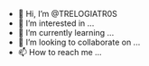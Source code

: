 - 👋 Hi, I’m @TRELOGIATR0S
- 👀 I’m interested in ...
- 🌱 I’m currently learning ...
- 💞️ I’m looking to collaborate on ...
- 📫 How to reach me ...

<!---
TRELOGIATR0S/TRELOGIATR0S is a ✨ special ✨ repository because its `README.md` (this file) appears on your GitHub profile.
You can click the Preview link to take a look at your changes.
--->
